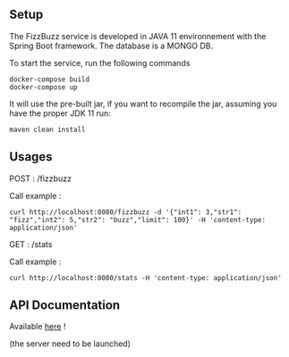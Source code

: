 ## Setup


The FizzBuzz service is developed in JAVA 11 environnement with the Spring Boot framework.
The database is a MONGO DB.



To start the service, run the following commands

```
docker-compose build
docker-compose up
```

It will use the pre-built jar, if you want to recompile the jar, assuming you have the proper JDK 11 run:

```
maven clean install
```

## Usages


POST : /fizzbuzz

Call example :

``` 
curl http://localhost:8080/fizzbuzz -d '{"int1": 3,"str1": "fizz","int2": 5,"str2": "buzz","limit": 100}' -H 'content-type: application/json'
```
 
GET : /stats 

Call example : 

```
curl http://localhost:8080/stats -H 'content-type: application/json'
```


## API Documentation


Available [here][1] !

(the server need to be launched)

[1]: http://localhost:8080/swagger-ui.html

